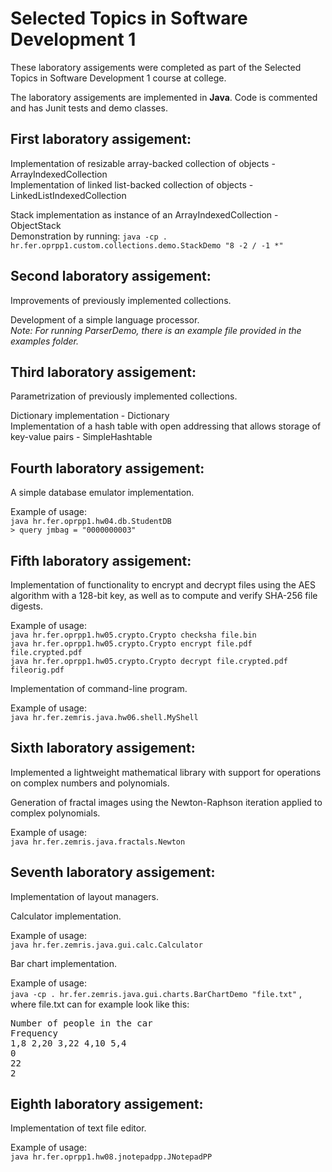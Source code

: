 # Selected Topics in Software Development 1

These laboratory assigements were completed as part of the Selected Topics in Software Development 1 course at college.

The laboratory assigements are implemented in **Java**.
Code is commented and has Junit tests and demo classes.


## First laboratory assigement: 
Implementation of resizable array-backed collection of objects - ArrayIndexedCollection  
Implementation of linked list-backed collection of objects - LinkedListIndexedCollection

Stack implementation as instance of an ArrayIndexedCollection - ObjectStack  
Demonstration by running: 
`java -cp . hr.fer.oprpp1.custom.collections.demo.StackDemo "8 -2 / -1 *"`

## Second laboratory assigement: 
Improvements of previously implemented collections. 

Development of a simple language processor.  
*Note: For running ParserDemo, there is an example file provided in the examples folder.* 

## Third laboratory assigement: 
Parametrization of previously implemented collections.  

Dictionary implementation - Dictionary  
Implementation of a hash table with open addressing that allows storage of key-value pairs - SimpleHashtable

## Fourth laboratory assigement: 
A simple database emulator implementation.  

Example of usage:  
`java hr.fer.oprpp1.hw04.db.StudentDB`  
`> query jmbag = "0000000003"`

## Fifth laboratory assigement: 
Implementation of functionality to encrypt and decrypt files using the AES algorithm with a 128-bit key, as well as to compute and verify SHA-256 file digests.  

Example of usage:  
`java hr.fer.oprpp1.hw05.crypto.Crypto checksha file.bin`  
`java hr.fer.oprpp1.hw05.crypto.Crypto encrypt file.pdf file.crypted.pdf`  
`java hr.fer.oprpp1.hw05.crypto.Crypto decrypt file.crypted.pdf fileorig.pdf`  

Implementation of command-line program.  

Example of usage:  
`java hr.fer.zemris.java.hw06.shell.MyShell`

## Sixth laboratory assigement: 
Implemented a lightweight mathematical library with support for operations on complex numbers and polynomials.  

Generation of fractal images using the Newton-Raphson iteration applied to complex polynomials.  

Example of usage:  
`java hr.fer.zemris.java.fractals.Newton`

## Seventh laboratory assigement: 
Implementation of layout managers.  

Calculator implementation.  

Example of usage:  
`java hr.fer.zemris.java.gui.calc.Calculator`  

Bar chart implementation.  

Example of usage:  
`java -cp . hr.fer.zemris.java.gui.charts.BarChartDemo "file.txt"` ,  
where file.txt can for example look like this:  
<pre>Number of people in the car
Frequency 
1,8 2,20 3,22 4,10 5,4
0 
22 
2 
</pre>  


## Eighth laboratory assigement: 
Implementation of text file editor.  

Example of usage:  
`java hr.fer.oprpp1.hw08.jnotepadpp.JNotepadPP`
